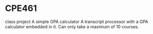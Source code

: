 # CPE461
class project
A simple GPA calculator
A transcript processor with a GPA calculator embedded in it. Can only take a maximum of 10 courses.
